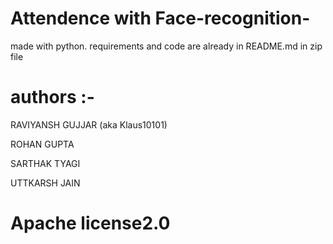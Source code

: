 # Attendence with Face-recognition-
 made with python.
requirements and code are already in README.md in zip file


# authors :-

RAVIYANSH GUJJAR (aka Klaus10101)

ROHAN GUPTA

SARTHAK TYAGI

UTTKARSH JAIN



# Apache license2.0
